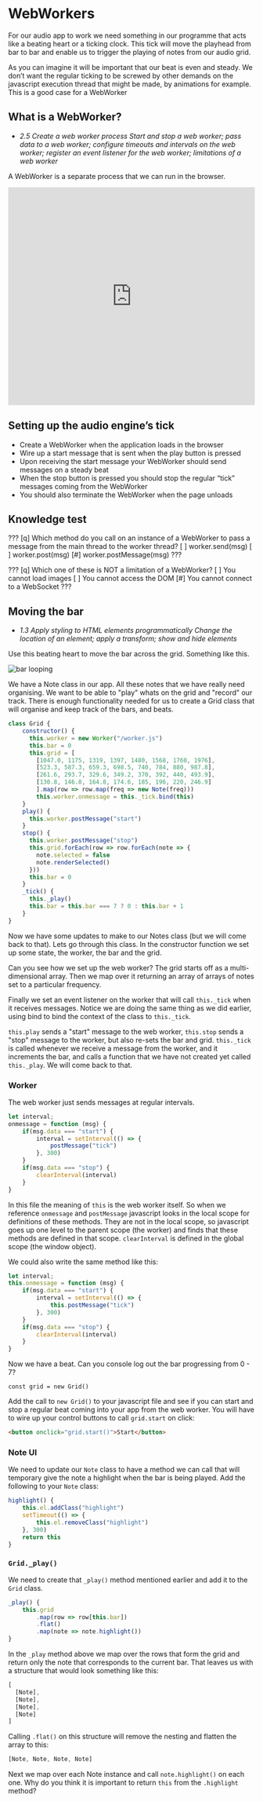 # WebWorkers

For our audio app to work we need something in our programme that acts like a beating heart or a ticking clock. This tick will move the playhead from bar to bar and enable us to trigger the playing of notes from our audio grid.

As you can imagine it will be important that our beat is even and steady. We don’t want the regular ticking to be screwed by other demands on the javascript execution thread that might be made, by animations for example. This is a good case for a WebWorker

## What is a WebWorker?

*   _2.5 Create a web worker process Start and stop a web worker; pass data to a web worker; configure timeouts and intervals on the web worker; register an event listener for the web worker; limitations of a web worker_

A WebWorker is a separate process that we can run in the browser.

<iframe src="https://docs.google.com/presentation/d/e/2PACX-1vSFOdHco9hALnllqPomOzNP9naeYSLoOv8K0GrNMIuA-DVjNLbQ5eOJ9i9H-ARbl0n3XyBEKlqGDjmc/embed?start=false&amp;loop=false&amp;delayms=3000" frameborder="0" width="100%" height="444" allowfullscreen="true" mozallowfullscreen="true" webkitallowfullscreen="true"></iframe>

## Setting up the audio engine’s tick

*   Create a WebWorker when the application loads in the browser
*   Wire up a start message that is sent when the play button is pressed
*   Upon receiving the start message your WebWorker should send messages on a steady beat
*   When the stop button is pressed you should stop the regular “tick” messages coming from the WebWorker
*   You should also terminate the WebWorker when the page unloads

## Knowledge test

???
[q] Which method do you call on an instance of a WebWorker to pass a message from the main thread to the worker thread?
[ ] worker.send(msg)
[ ] worker.post(msg)
[#] worker.postMessage(msg)
???

???
[q] Which one of these is NOT a limitation of a WebWorker?
[ ] You cannot load images
[ ] You cannot access the DOM
[#] You cannot connect to a WebSocket
???

## Moving the bar

*   _1.3 Apply styling to HTML elements programmatically Change the location of an element; apply a transform; show and hide elements_

Use this beating heart to move the bar across the grid. Something like this.

![bar looping](https://user-images.githubusercontent.com/4499581/71742206-e1e36f80-2e58-11ea-84da-70b028c93d5a.gif)

We have a Note class in our app. All these notes that we have really need organising. We want to be able to "play" whats on the grid and "record" our track. There is enough functionality needed for us to create a Grid class that will organise and keep track of the bars, and beats.

```javascript
class Grid {
	constructor() {
	  this.worker = new Worker("/worker.js")
	  this.bar = 0
	  this.grid = [
	    [1047.0, 1175, 1319, 1397, 1480, 1568, 1760, 1976],
	    [523.3, 587.3, 659.3, 698.5, 740, 784, 880, 987.8],
	    [261.6, 293.7, 329.6, 349.2, 370, 392, 440, 493.9],
	    [130.8, 146.8, 164.8, 174.6, 185, 196, 220, 246.9]
		].map(row => row.map(freq => new Note(freq)))
		this.worker.onmessage = this._tick.bind(this)
	}
	play() {
	  this.worker.postMessage("start")
	}
	stop() {
	  this.worker.postMessage("stop")
	  this.grid.forEach(row => row.forEach(note => {
		note.selected = false
		note.renderSelected()
	  }))
	  this.bar = 0
	}
	_tick() {
	  this._play()
	  this.bar = this.bar === 7 ? 0 : this.bar + 1
	}
}
```
Now we have some updates to make to our Notes class (but we will come back to that). Lets go through this class. In the constructor function we set up some state, the worker, the bar and the grid.

Can you see how we set up the web worker? The grid starts off as a multi-dimensional array. Then we map over it returning an array of arrays of notes set to a particular frequency.

Finally we set an event listener on the worker that will call `this._tick` when it receives messages. Notice we are doing the same thing as we did earlier, using bind to bind the context of the class to `this._tick`.

`this.play` sends a "start" message to the web worker, `this.stop` sends a "stop" message to the worker, but also re-sets the bar and grid. `this._tick` is called whenever we receive a message from the worker, and it increments the bar, and calls a function that we have not created yet called `this._play`. We will come back to that.

### Worker

The web worker just sends messages at regular intervals.
```javascript
let interval;
onmessage = function (msg) {
    if(msg.data === "start") {
        interval = setInterval(() => {
            postMessage("tick")
        }, 300)
    }
    if(msg.data === "stop") {
        clearInterval(interval)
    }
}
```
In this file the meaning of `this` is the web worker itself. So when we reference `onmessage` and `postMessage` javascript looks in the local scope for definitions of these methods. They are not in the local scope, so javascript goes up one level to the parent scope (the worker) and finds that these methods are defined in that scope. `clearInterval` is defined in the global scope (the window object).

We could also write the same method like this:
```javascript
let interval;
this.onmessage = function (msg) {
    if(msg.data === "start") {
        interval = setInterval(() => {
            this.postMessage("tick")
        }, 300)
    }
    if(msg.data === "stop") {
        clearInterval(interval)
    }
}
```

Now we have a beat. Can you console log out the bar progressing from 0 - 7?

```
const grid = new Grid()
```
Add the call to `new Grid()` to your javascript file and see if you can start and stop a regular beat coming into your app from the web worker. You will have to wire up your control buttons to call `grid.start` on click:

```html
<button onclick="grid.start()">Start</button>
```

### Note UI

We need to update our `Note` class to have a method we can call that will temporary give the note a highlight when the bar is being played. Add the following to your `Note` class:

```javascript
highlight() {
    this.el.addClass("highlight")
    setTimeout(() => {
        this.el.removeClass("highlight")
    }, 300)
    return this
}
```

### `Grid._play()`

We need to create that `_play()` method mentioned earlier and add it to the `Grid` class.

```javascript
_play() {
    this.grid
        .map(row => row[this.bar])
        .flat()
        .map(note => note.highlight())
}
```

In the `_play` method above we map over the rows that form the grid and return only the note that corresponds to the current bar. That leaves us with a structure that would look something like this:

```javascript
[
  [Note],
  [Note],
  [Note],
  [Note]
]
```

Calling `.flat()` on this structure will remove the nesting and flatten the array to this:

```javascript
[Note, Note, Note, Note]
```
Next we map over each Note instance and call `note.highlight()` on each one. Why do you think it is important to return `this` from the `.highlight` method?
